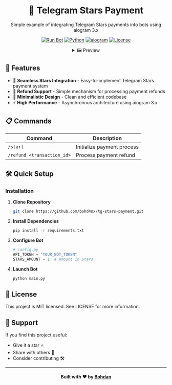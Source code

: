 <div align="center">
  <h1>🌟 Telegram Stars Payment</h1>
  <p>Simple example of integrating Telegram Stars payments into bots using aiogram 3.x</p>

  [![Run Bot](https://img.shields.io/badge/🤖_Run-Telegram_Bot-blue)](https://t.me/bohd4nx)
  [![Python](https://img.shields.io/badge/Python-3.9%2B-blue)](https://www.python.org/downloads/)
  [![aiogram](https://img.shields.io/badge/aiogram-3.x-green)](https://docs.aiogram.dev/)
  [![License](https://img.shields.io/badge/license-MIT-blue.svg)](LICENSE)

  <details>
    <summary>🖼️ Preview</summary>
    <br>
    <img src="https://github.com/user-attachments/assets/109b7633-1eca-4f03-b37c-c74bf12cb319" alt="Bot Preview">
  </details>
</div>

## 🚀 Features

- 💫 **Seamless Stars Integration** - Easy-to-implement Telegram Stars payment system
- 🔄 **Refund Support** - Simple mechanism for processing payment refunds
- 🎯 **Minimalistic Design** - Clean and efficient codebase
- ⚡ **High Performance** - Asynchronous architecture using aiogram 3.x

## 📋 Commands

| Command | Description |
|---------|-------------|
| `/start` | Initialize payment process |
| `/refund <transaction_id>` | Process payment refund |

## 🛠️ Quick Setup

### Installation

1. **Clone Repository**
   ```bash
   git clone https://github.com/bohd4nx/tg-stars-payment.git
   ```

2. **Install Dependencies**
   ```bash
   pip install -r requirements.txt
   ```

3. **Configure Bot**
   ```python
   # config.py
   API_TOKEN = "YOUR_BOT_TOKEN"
   STARS_AMOUNT = 1  # Amount in Stars
   ```

4. **Launch Bot**
   ```bash
   python main.py
   ```

## 📝 License

This project is MIT licensed. See LICENSE for more information.

## 🌟 Support

If you find this project useful:

- Give it a star ⭐
- Share with others 🔄
- Consider contributing 🛠️

---

<div align="center">
    <h4>Built with ❤️ by <a href="https://t.me/bohd4nx" target="_blank">Bohdan</a></h4>
</div>
